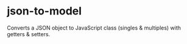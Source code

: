 # json-to-model
Converts a JSON object to JavaScript class (singles &amp; multiples) with getters &amp; setters.
